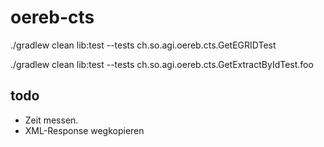 # oereb-cts

./gradlew clean lib:test --tests ch.so.agi.oereb.cts.GetEGRIDTest

./gradlew clean lib:test --tests ch.so.agi.oereb.cts.GetExtractByIdTest.foo


## todo
- Zeit messen.
- XML-Response wegkopieren
